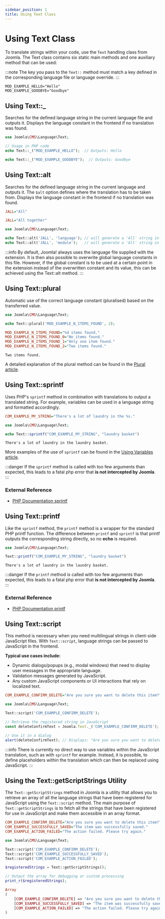 ```yaml
---
sidebar_position: 1
title: Using Text Class
---
```


Using Text Class
================

To translate strings within your code, use the `Text` handling class from Joomla.
The Text class contains six static main methods and one auxiliary method that can be used:

:::note
The key you pass to the ``Text::`` method must match a key defined in the corresponding language file or language
override.
:::

```ìni
MOD_EXAMPLE_HELLO="Hello"
MOD_EXAMPLE_GOODBYE="Goodbye"
```

## Using Text::_

Searches for the defined language string in the current language file and outputs it. Displays the language constant 
in the frontend if no translation was found.

```php
use Joomla\CMS\Language\Text;

// Usage in PHP code
echo Text::_("MOD_EXAMPLE_HELLO");  // Outputs: Hello

echo Text::_("MOD_EXAMPLE_GOODBYE");  // Outputs: Goodbye
```

## Using Text::alt

Searches for the defined language string in the current language and outputs it. The `$alt` option defines where
the translation has to be taken from. Displays the language constant in the frontend if no translation was found.

```ini title="Global"
JALL="All"
```

```ini title="Module Language File"
JALL="All together"
```

```php
use Joomla\CMS\Language\Text;

echo Text::alt('JALL', 'language'); // will generate a 'All' string in English but a "Toutes" string in French
echo Text::alt('JALL', 'module');   // will generate a 'All' string in English but a "Tous" string in French
```

:::info
By default, Joomla! always uses the language file supplied with the extension. It is then also possible to overwrite
global language constants in this file. However, if the global constant is to be used at a certain point in the
extension instead of the overwritten constant and its value, this can be achieved using the Text::alt method.
:::

## Using Text::plural

Automatic use of the correct language constant (pluralised) based on the transferred value.

```php title="mod_example Template File Plural example"
use Joomla\CMS\Language\Text;

echo Text::plural('MOD_EXAMPLE_N_ITEMS_FOUND', 2);
```

```ini title="MOD_EXAMPLE Language File"
MOD_EXAMPLE_N_ITEMS_FOUND="%d items found."
MOD_EXAMPLE_N_ITEMS_FOUND_0="No items found."
MOD_EXAMPLE_N_ITEMS_FOUND_1="Only one item found."
MOD_EXAMPLE_N_ITEMS_FOUND_2="Two items found."
```

```plaintext title="Result"
Two items found.
```

A detailed explanation of the plural method can be found in the [Plural article](./plural.md).

## Using Text::sprintf

Uses PHP's `sprintf` method in combination with translations to output a translated string. For example, variables can 
be used in a language string and formatted accordingly.

```ini title="Language Strings containing Placeholder for variable"
COM_EXAMPLE_MY_STRING="There's a lot of laundry in the %s."
```

```php title="Calling the translation and transferring a variable"
use Joomla\CMS\Language\Text;

echo Text::sprintf("COM_EXAMPLE_MY_STRING", "laundry basket")
```

```plaintext title="Result"
There's a lot of laundry in the laundry basket.
```

More examples of the use of `sprintf` can be found in the [Using Variables article](./using-variables.md).

:::danger
If the `sprintf` method is called with too few arguments than expected, this leads to a fatal php error
that **is not intercepted by Joomla**.
:::

### External Reference

- [PHP Documentation sprintf](https://www.php.net/manual/en/function.sprintf.php)

## Using Text::printf

Like the `sprintf` method, the `printf` method is a wrapper for the standard PHP printf function.
The difference between `printf` and `sprintf` is that printf outputs the corresponding string directly, so no 
**echo** is required.

```php title="Register the language string for JavaScript"
use Joomla\CMS\Language\Text;

Text::printf("COM_EXAMPLE_MY_STRING", "laundry basket")
```

```plaintext title="Result"
There's a lot of laundry in the laundry basket.
```

:::danger
If the `printf` method is called with too few arguments than expected, this leads to a fatal php error
that **is not intercepted by Joomla**.
:::

### External Reference

- [PHP Documentation printf](https://www.php.net/manual/en/function.printf.php)

## Using Text::script

This method is necessary when you need multilingual strings in client-side JavaScript files. With `Text::script`, 
language strings can be passed to JavaScript in the frontend.

**Typical use cases include:**
- Dynamic dialogs/popups (e.g., modal windows) that need to display user messages in the appropriate language.
- Validation messages generated by JavaScript.
- Any custom JavaScript components or UI interactions that rely on localized text.

```ini title="Language File"
COM_EXAMPLE_CONFIRM_DELETE="Are you sure you want to delete this item?"
```

```php title="Register the language string for JavaScript"
use Joomla\CMS\Language\Text;

Text::script('COM_EXAMPLE_CONFIRM_DELETE');
```

```js title="Use the Language Constant in JavaScript"
// Retrieve the registered string in JavaScript
const deleteConfirmText = Joomla.Text._('COM_EXAMPLE_CONFIRM_DELETE');

// Use it in a dialog
alert(deleteConfirmText); // Displays: "Are you sure you want to delete this item?"
```

:::info
There is currently no direct way to use variables within the JavaScript translation, such as with `sprintf` for example. 
Instead, it is possible, to define placeholders within the translation which can then be replaced using JavaScript.
:::

## Using the Text::getScriptStrings Utility

The `Text::getScriptStrings` method in Joomla is a utility that allows you to retrieve an array of all the language 
strings that have been registered for JavaScript using the `Text::script` method. The main purpose of 
`Text::getScriptStrings` is to fetch all the strings that have been registered for use in JavaScript and make them 
accessible in an array format.

```ini title="Language File"
COM_EXAMPLE_CONFIRM_DELETE="Are you sure you want to delete this item?"
COM_EXAMPLE_SUCCESSFULLY_SAVED="The item was successfully saved."
COM_EXAMPLE_ACTION_FAILED="The action failed. Please try again."
```

```php title="Registering multiple strings"
use Joomla\CMS\Language\Text;

Text::script('COM_EXAMPLE_CONFIRM_DELETE');
Text::script('COM_EXAMPLE_SUCCESSFULLY_SAVED');
Text::script('COM_EXAMPLE_ACTION_FAILED');
```

```php title="Retrieve all the registered script strings"
$registeredStrings = Text::getScriptStrings();

// Output the array for debugging or custom processing
print_r($registeredStrings);
```

```php title="Result"
Array
(
    [COM_EXAMPLE_CONFIRM_DELETE] => "Are you sure you want to delete this item?"
    [COM_EXAMPLE_SUCCESSFULLY_SAVED] => "The item was successfully saved."
    [COM_EXAMPLE_ACTION_FAILED] => "The action failed. Please try again."
)
```







